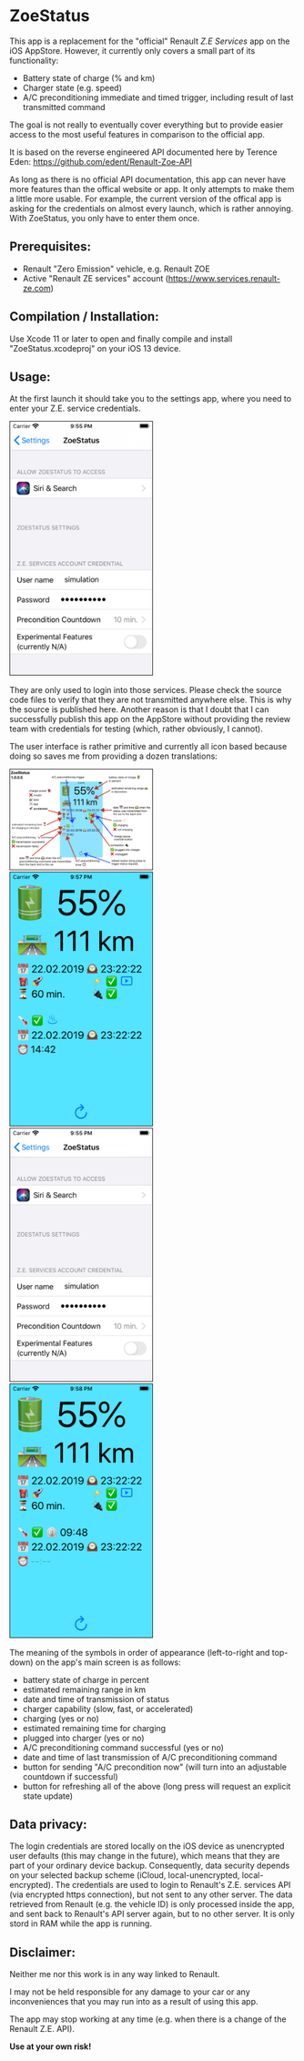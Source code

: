 # ZoeStatus

This app is a replacement for the "official" Renault *Z.E Services* app on the iOS AppStore. 
However, it currently only covers a small part of its functionality:

- Battery state of charge (% and km)
- Charger state (e.g. speed)
- A/C preconditioning immediate and timed trigger, including result of last transmitted command

The goal is not really to eventually cover everything but to provide easier access to the most useful features in comparison to the official app.


It is based on the reverse engineered API documented here by Terence Eden: https://github.com/edent/Renault-Zoe-API

As long as there is no official API documentation, this app can never have more features than the offical website or app. It only attempts to make them a little more usable. For example, the current version of the offical app is asking for the credentials on almost every launch, which is rather annoying. With ZoeStatus, you only have to enter them once.

## Prerequisites:

- Renault "Zero Emission" vehicle, e.g. Renault ZOE
- Active "Renault ZE services" account (https://www.services.renault-ze.com)

## Compilation / Installation:

Use Xcode 11 or later to open and finally compile and install "ZoeStatus.xcodeproj" on your iOS 13 device.


## Usage:
At the first launch it should take you to the settings app, where you need to enter your Z.E. service credentials. 

<img src="./Screenshot_02.png" border="1" width="250">


They are only used to login into those services. Please check the source code files to verify that they are not transmitted anywhere else. This is why the source is published here. Another reason is that I doubt that I can successfully publish this app on the AppStore without providing the review team with credentials for testing (which, rather obviously, I cannot).

The user interface is rather primitive and currently all icon based because doing so saves me from providing a dozen translations:

<img src="./ZoeStatus-HowToUse.png" border="1" width="250"> <img src="./Screenshot_01.png" border="1" width="250"> <img src="./Screenshot_02.png" border="1" width="250"> <img src="./Screenshot_04.png" border="1" width="250">

The meaning of the symbols in order of appearance (left-to-right and top-down) on the app's main screen is as follows:

- battery state of charge in percent
- estimated remaining range in km
- date and time of transmission of status
- charger capability (slow, fast, or accelerated)
- charging (yes or no)
- estimated remaining time for charging
- plugged into charger (yes or no)
- A/C preconditioning command successful (yes or no)
- date and time of last transmission of A/C preconditioning command
- button for sending "A/C precondition now" (will turn into an adjustable countdown if successful)
- button for refreshing all of the above (long press will request an explicit state update)

## Data privacy:
The login credentials are stored locally on the iOS device as unencrypted user defaults (this may change in the future), which means that they are part of your ordinary device backup. Consequently, data security depends on your selected backup scheme (iCloud, local-unencrypted, local-encrypted).
The credentials are used to login to Renault's Z.E. services API (via encrypted https connection), but not sent to any other server. The data retrieved from Renault (e.g. the vehicle ID) is only processed inside the app, and sent back to Renault's API server again, but to no other server. It is only stord in RAM while the app is running.

## Disclaimer:

Neither me nor this work is in any way linked to Renault.

I may not be held responsible for any damage to your car or any inconveniences that you may run into as a result of using this app.

The app may stop working at any time (e.g. when there is a change of the Renault Z.E. API).

**Use at your own risk!**
